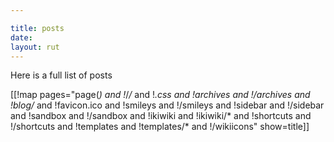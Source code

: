 ```yaml
---

title: posts
date: 
layout: rut
---
```


Here is a full list of posts 

[[!map  pages="page(*) and 
	!*/*/* and 
	!*.css and 
	!archives and
	!/archives and
	!blog/* and 
	!favicon.ico and 
	!smileys and 
	!/smileys and 
	!sidebar and 
	!/sidebar and 
	!sandbox and 
	!/sandbox and 
	!ikiwiki and 
	!ikiwiki/* and 
	!shortcuts and
	!/shortcuts and
	!templates and
	!templates/* and
	!/wikiicons" 
	show=title]]

